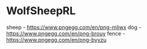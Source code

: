# WolfSheepRL

sheep - https://www.pngegg.com/en/png-mljwx
dog - https://www.pngegg.com/en/png-brouy
fence - https://www.pngegg.com/en/png-byyzu

